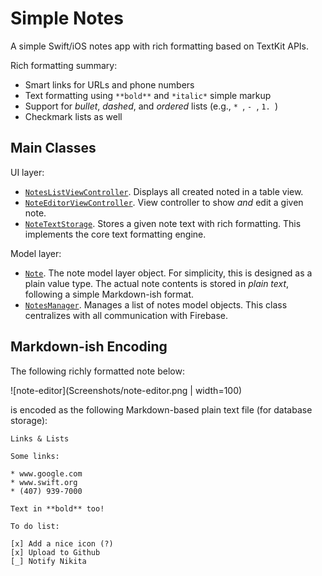 # Simple Notes

A simple Swift/iOS notes app with rich formatting based on TextKit APIs.

Rich formatting summary:

* Smart links for URLs and phone numbers
* Text formatting using `**bold**` and `*italic*` simple markup
* Support for *bullet*, *dashed*, and *ordered* lists (e.g., `* `, `- `, `1. `)
* Checkmark lists as well

## Main Classes ##

UI layer:

* [`NotesListViewController`][NotesListViewController.swift]. Displays all created noted in a table view.
* [`NoteEditorViewController`][NoteEditorViewController.swift]. View controller to show *and* edit a given note.
* [`NoteTextStorage`][NoteTextStorage.swift]. Stores a given note text with rich formatting. This implements the core text formatting engine.

Model layer:

* [`Note`][Note.swift]. The note model layer object. For simplicity, this is designed as a plain value type. The actual note contents is stored in *plain text*, following a simple Markdown-ish format.
* [`NotesManager`][NotesManager.swift]. Manages a list of notes model objects. This class centralizes with all communication with Firebase.

## Markdown-ish Encoding ##

The following richly formatted note below:

![note-editor](Screenshots/note-editor.png | width=100)

is encoded as the following Markdown-based plain text file (for database storage):

```
Links & Lists

Some links:

* www.google.com
* www.swift.org
* (407) 939-7000

Text in **bold** too!

To do list:

[x] Add a nice icon (?)
[x] Upload to Github
[_] Notify Nikita
```

[NotesListViewController.swift]: https://github.com/pmattos/Simple-Notes/blob/master/Simple%20Notes/NotesListViewController.swift#L71

[NoteEditorViewController.swift]: https://github.com/pmattos/Simple-Notes/blob/master/Simple%20Notes/NoteEditorViewController.swift

[NoteTextStorage.swift]: https://github.com/pmattos/Simple-Notes/blob/master/Simple%20Notes/NoteTextStorage.swift

[Note.swift]: https://github.com/pmattos/Simple-Notes/blob/master/Simple%20Notes/NotesManager.swift#L174

[NotesManager.swift]: https://github.com/pmattos/Simple-Notes/blob/master/Simple%20Notes/NotesManager.swift
